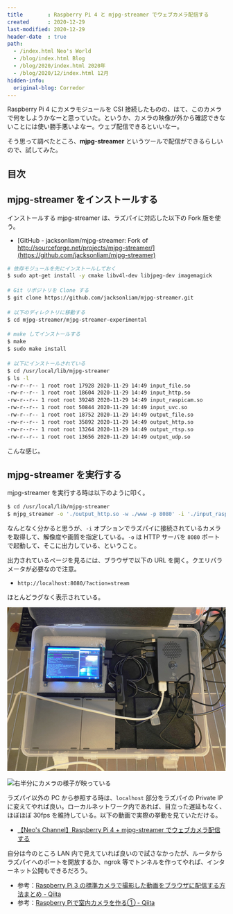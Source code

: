 ```yaml
---
title        : Raspberry Pi 4 と mjpg-streamer でウェブカメラ配信する
created      : 2020-12-29
last-modified: 2020-12-29
header-date  : true
path:
  - /index.html Neo's World
  - /blog/index.html Blog
  - /blog/2020/index.html 2020年
  - /blog/2020/12/index.html 12月
hidden-info:
  original-blog: Corredor
---
```


Raspberry Pi 4 にカメラモジュールを CSI 接続したものの、はて、このカメラで何をしようかなーと思っていた。というか、カメラの映像が外から確認できないことには使い勝手悪いよなー。ウェブ配信できるといいなー。

そう思って調べたところ、__mjpg-streamer__ というツールで配信ができるらしいので、試してみた。

## 目次

## mjpg-streamer をインストールする

インストールする mjpg-streamer は、ラズパイに対応した以下の Fork 版を使う。

- [GitHub - jacksonliam/mjpg-streamer: Fork of http://sourceforge.net/projects/mjpg-streamer/](https://github.com/jacksonliam/mjpg-streamer)

```bash
# 依存モジュールを先にインストールしておく
$ sudo apt-get install -y cmake libv4l-dev libjpeg-dev imagemagick

# Git リポジトリを Clone する
$ git clone https://github.com/jacksonliam/mjpg-streamer.git

# 以下のディレクトリに移動する
$ cd mjpg-streamer/mjpg-streamer-experimental

# make してインストールする
$ make
$ sudo make install

# 以下にインストールされている
$ cd /usr/local/lib/mjpg-streamer
$ ls -l
-rw-r--r-- 1 root root 17928 2020-11-29 14:49 input_file.so
-rw-r--r-- 1 root root 18604 2020-11-29 14:49 input_http.so
-rw-r--r-- 1 root root 39248 2020-11-29 14:49 input_raspicam.so
-rw-r--r-- 1 root root 50844 2020-11-29 14:49 input_uvc.so
-rw-r--r-- 1 root root 18752 2020-11-29 14:49 output_file.so
-rw-r--r-- 1 root root 35892 2020-11-29 14:49 output_http.so
-rw-r--r-- 1 root root 13264 2020-11-29 14:49 output_rtsp.so
-rw-r--r-- 1 root root 13656 2020-11-29 14:49 output_udp.so
```

こんな感じ。

## mjpg-streamer を実行する

mjpg-streamer を実行する時は以下のように叩く。

```bash
$ cd /usr/local/lib/mjpg-streamer
$ mjpg_streamer -o './output_http.so -w ./www -p 8080' -i './input_raspicam.so -x 640 -y 480 -fps 30 -q 10'
```

なんとなく分かると思うが、`-i` オプションでラズパイに接続されているカメラを取得して、解像度や画質を指定している。`-o` は HTTP サーバを `8080` ポートで起動して、そこに出力している、ということ。

出力されているページを見るには、ブラウザで以下の URL を開く。クエリパラメータが必要なので注意。

- `http://localhost:8080/?action=stream`

ほとんどラグなく表示されている。

![動いている様子](29-02-01.jpg)

![右半分にカメラの様子が映っている](29-02-0@.jpg)

ラズパイ以外の PC から参照する時は、`localhost` 部分をラズパイの Private IP に変えてやれば良い。ローカルネットワーク内であれば、目立った遅延もなく、ほぼほぼ 30fps を維持している。以下の動画で実際の挙動を見ていただける。

- [【Neo's Channel】Raspberry Pi 4 + mjpg-streamer でウェブカメラ配信する](https://youtube.com/watch?v=IX1vX1PagUo)

自分は今のところ LAN 内で見えていれば良いので試さなかったが、ルータからラズパイへのポートを開放するか、ngrok 等でトンネルを作ってやれば、インターネット公開もできるだろう。

- 参考：[Raspberry Pi 3 の標準カメラで撮影した動画をブラウザに配信する方法まとめ - Qiita](https://qiita.com/okaxaki/items/72226a0b0f5fab0ec9e9)
- 参考：[Raspberry Piで室内カメラを作る① - Qiita](https://qiita.com/henjiganai/items/b491e498d7d367306cd5)
